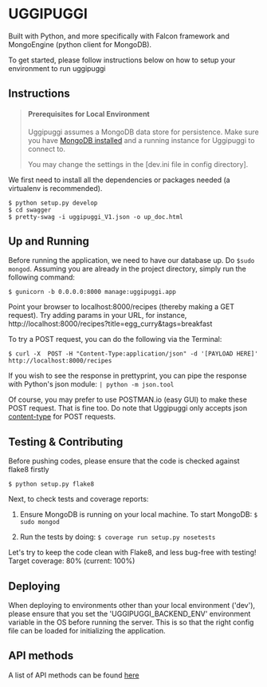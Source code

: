 # UGGIPUGGI  
Built with Python, and more specifically with Falcon framework and MongoEngine (python client for MongoDB).

To get started, please follow instructions below on how to setup your environment to run uggipuggi


## Instructions

> #### Prerequisites for Local Environment
> Uggipuggi assumes a MongoDB data store for persistence. Make sure you have [MongoDB installed](https://www.mongodb.org/downloads) and a running instance for Uggipuggi to connect to. 
>
> You may change the settings in the [dev.ini file in config directory].

We first need to install all the dependencies or packages needed (a virtualenv is recommended).

```
$ python setup.py develop
$ cd swagger
$ pretty-swag -i uggipuggi_V1.json -o up_doc.html
```

## Up and Running

Before running the application, we need to have our database up. Do `$sudo mongod`.
Assuming you are already in the project directory, simply run the following command:

```
$ gunicorn -b 0.0.0.0:8000 manage:uggipuggi.app
```

Point your browser to localhost:8000/recipes (thereby making a GET request).
Try adding params in your URL, for instance, http://localhost:8000/recipes?title=egg_curry&tags=breakfast

To try a POST request, you can do the following via the Terminal:

```
$ curl -X  POST -H "Content-Type:application/json" -d '[PAYLOAD HERE]' http://localhost:8000/recipes
```

If you wish to see the response in prettyprint, you can pipe the response with Python's json module: `| python -m json.tool`

Of course, you may prefer to use POSTMAN.io (easy GUI) to make these POST request. That is fine too.
Do note that Uggipuggi only accepts json [content-type](http://en.wikipedia.org/wiki/Internet_media_type) for POST requests.

## Testing & Contributing

Before pushing codes, please ensure that the code is checked against flake8 firstly

```
$ python setup.py flake8
```

Next, to check tests and coverage reports:

1. Ensure MongoDB is running on your local machine. To start MongoDB: `$ sudo mongod`

2. Run the tests by doing: `$ coverage run setup.py nosetests`

Let's try to keep the code clean with Flake8, and less bug-free with testing!
Target coverage: 80% (current: 100%)

## Deploying

When deploying to environments other than your local environment ('dev'), please ensure that you set the 'UGGIPUGGI_BACKEND_ENV' environment variable in the OS before running the server.
This is so that the right config file can be loaded for initializing the application.

## API methods

A list of API methods can be found [here](endpoints.md)

